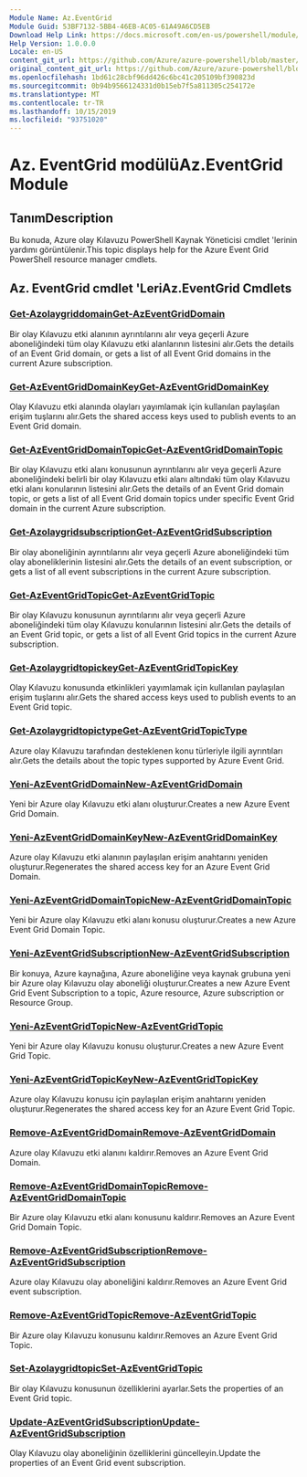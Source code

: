 ```yaml
---
Module Name: Az.EventGrid
Module Guid: 53BF7132-5BB4-46EB-AC05-61A49A6CD5EB
Download Help Link: https://docs.microsoft.com/en-us/powershell/module/az.eventgrid
Help Version: 1.0.0.0
Locale: en-US
content_git_url: https://github.com/Azure/azure-powershell/blob/master/src/EventGrid/EventGrid/help/Az.EventGrid.md
original_content_git_url: https://github.com/Azure/azure-powershell/blob/master/src/EventGrid/EventGrid/help/Az.EventGrid.md
ms.openlocfilehash: 1bd61c28cbf96dd426c6bc41c205109bf390823d
ms.sourcegitcommit: 0b94b9566124331d0b15eb7f5a811305c254172e
ms.translationtype: MT
ms.contentlocale: tr-TR
ms.lasthandoff: 10/15/2019
ms.locfileid: "93751020"
---
```

# <span data-ttu-id="b8706-101">Az. EventGrid modülü</span><span class="sxs-lookup"><span data-stu-id="b8706-101">Az.EventGrid Module</span></span>
## <span data-ttu-id="b8706-102">Tanım</span><span class="sxs-lookup"><span data-stu-id="b8706-102">Description</span></span>
<span data-ttu-id="b8706-103">Bu konuda, Azure olay Kılavuzu PowerShell Kaynak Yöneticisi cmdlet 'lerinin yardımı görüntülenir.</span><span class="sxs-lookup"><span data-stu-id="b8706-103">This topic displays help for the Azure Event Grid PowerShell resource manager cmdlets.</span></span>

## <span data-ttu-id="b8706-104">Az. EventGrid cmdlet 'Leri</span><span class="sxs-lookup"><span data-stu-id="b8706-104">Az.EventGrid Cmdlets</span></span>
### [<span data-ttu-id="b8706-105">Get-Azolaygriddomain</span><span class="sxs-lookup"><span data-stu-id="b8706-105">Get-AzEventGridDomain</span></span>](Get-AzEventGridDomain.md)
<span data-ttu-id="b8706-106">Bir olay Kılavuzu etki alanının ayrıntılarını alır veya geçerli Azure aboneliğindeki tüm olay Kılavuzu etki alanlarının listesini alır.</span><span class="sxs-lookup"><span data-stu-id="b8706-106">Gets the details of an Event Grid domain, or gets a list of all Event Grid domains in the current Azure subscription.</span></span>

### [<span data-ttu-id="b8706-107">Get-AzEventGridDomainKey</span><span class="sxs-lookup"><span data-stu-id="b8706-107">Get-AzEventGridDomainKey</span></span>](Get-AzEventGridDomainKey.md)
<span data-ttu-id="b8706-108">Olay Kılavuzu etki alanında olayları yayımlamak için kullanılan paylaşılan erişim tuşlarını alır.</span><span class="sxs-lookup"><span data-stu-id="b8706-108">Gets the shared access keys used to publish events to an Event Grid domain.</span></span>

### [<span data-ttu-id="b8706-109">Get-AzEventGridDomainTopic</span><span class="sxs-lookup"><span data-stu-id="b8706-109">Get-AzEventGridDomainTopic</span></span>](Get-AzEventGridDomainTopic.md)
<span data-ttu-id="b8706-110">Bir olay Kılavuzu etki alanı konusunun ayrıntılarını alır veya geçerli Azure aboneliğindeki belirli bir olay Kılavuzu etki alanı altındaki tüm olay Kılavuzu etki alanı konularının listesini alır.</span><span class="sxs-lookup"><span data-stu-id="b8706-110">Gets the details of an Event Grid domain topic, or gets a list of all Event Grid domain topics under specific Event Grid domain in the current Azure subscription.</span></span>

### [<span data-ttu-id="b8706-111">Get-Azolaygridsubscription</span><span class="sxs-lookup"><span data-stu-id="b8706-111">Get-AzEventGridSubscription</span></span>](Get-AzEventGridSubscription.md)
<span data-ttu-id="b8706-112">Bir olay aboneliğinin ayrıntılarını alır veya geçerli Azure aboneliğindeki tüm olay aboneliklerinin listesini alır.</span><span class="sxs-lookup"><span data-stu-id="b8706-112">Gets the details of an event subscription, or gets a list of all event subscriptions in the current Azure subscription.</span></span>

### [<span data-ttu-id="b8706-113">Get-AzEventGridTopic</span><span class="sxs-lookup"><span data-stu-id="b8706-113">Get-AzEventGridTopic</span></span>](Get-AzEventGridTopic.md)
<span data-ttu-id="b8706-114">Bir olay Kılavuzu konusunun ayrıntılarını alır veya geçerli Azure aboneliğindeki tüm olay Kılavuzu konularının listesini alır.</span><span class="sxs-lookup"><span data-stu-id="b8706-114">Gets the details of an Event Grid topic, or gets a list of all Event Grid topics in the current Azure subscription.</span></span>

### [<span data-ttu-id="b8706-115">Get-Azolaygridtopickey</span><span class="sxs-lookup"><span data-stu-id="b8706-115">Get-AzEventGridTopicKey</span></span>](Get-AzEventGridTopicKey.md)
<span data-ttu-id="b8706-116">Olay Kılavuzu konusunda etkinlikleri yayımlamak için kullanılan paylaşılan erişim tuşlarını alır.</span><span class="sxs-lookup"><span data-stu-id="b8706-116">Gets the shared access keys used to publish events to an Event Grid topic.</span></span>

### [<span data-ttu-id="b8706-117">Get-Azolaygridtopictype</span><span class="sxs-lookup"><span data-stu-id="b8706-117">Get-AzEventGridTopicType</span></span>](Get-AzEventGridTopicType.md)
<span data-ttu-id="b8706-118">Azure olay Kılavuzu tarafından desteklenen konu türleriyle ilgili ayrıntıları alır.</span><span class="sxs-lookup"><span data-stu-id="b8706-118">Gets the details about the topic types supported by Azure Event Grid.</span></span>

### [<span data-ttu-id="b8706-119">Yeni-AzEventGridDomain</span><span class="sxs-lookup"><span data-stu-id="b8706-119">New-AzEventGridDomain</span></span>](New-AzEventGridDomain.md)
<span data-ttu-id="b8706-120">Yeni bir Azure olay Kılavuzu etki alanı oluşturur.</span><span class="sxs-lookup"><span data-stu-id="b8706-120">Creates a new Azure Event Grid Domain.</span></span>

### [<span data-ttu-id="b8706-121">Yeni-AzEventGridDomainKey</span><span class="sxs-lookup"><span data-stu-id="b8706-121">New-AzEventGridDomainKey</span></span>](New-AzEventGridDomainKey.md)
<span data-ttu-id="b8706-122">Azure olay Kılavuzu etki alanının paylaşılan erişim anahtarını yeniden oluşturur.</span><span class="sxs-lookup"><span data-stu-id="b8706-122">Regenerates the shared access key for an Azure Event Grid Domain.</span></span>

### [<span data-ttu-id="b8706-123">Yeni-AzEventGridDomainTopic</span><span class="sxs-lookup"><span data-stu-id="b8706-123">New-AzEventGridDomainTopic</span></span>](New-AzEventGridDomainTopic.md)
<span data-ttu-id="b8706-124">Yeni bir Azure olay Kılavuzu etki alanı konusu oluşturur.</span><span class="sxs-lookup"><span data-stu-id="b8706-124">Creates a new Azure Event Grid Domain Topic.</span></span>

### [<span data-ttu-id="b8706-125">Yeni-AzEventGridSubscription</span><span class="sxs-lookup"><span data-stu-id="b8706-125">New-AzEventGridSubscription</span></span>](New-AzEventGridSubscription.md)
<span data-ttu-id="b8706-126">Bir konuya, Azure kaynağına, Azure aboneliğine veya kaynak grubuna yeni bir Azure olay Kılavuzu olay aboneliği oluşturur.</span><span class="sxs-lookup"><span data-stu-id="b8706-126">Creates a new Azure Event Grid Event Subscription to a topic, Azure resource, Azure subscription or Resource Group.</span></span>

### [<span data-ttu-id="b8706-127">Yeni-AzEventGridTopic</span><span class="sxs-lookup"><span data-stu-id="b8706-127">New-AzEventGridTopic</span></span>](New-AzEventGridTopic.md)
<span data-ttu-id="b8706-128">Yeni bir Azure olay Kılavuzu konusu oluşturur.</span><span class="sxs-lookup"><span data-stu-id="b8706-128">Creates a new Azure Event Grid Topic.</span></span>

### [<span data-ttu-id="b8706-129">Yeni-AzEventGridTopicKey</span><span class="sxs-lookup"><span data-stu-id="b8706-129">New-AzEventGridTopicKey</span></span>](New-AzEventGridTopicKey.md)
<span data-ttu-id="b8706-130">Azure olay Kılavuzu konusu için paylaşılan erişim anahtarını yeniden oluşturur.</span><span class="sxs-lookup"><span data-stu-id="b8706-130">Regenerates the shared access key for an Azure Event Grid Topic.</span></span>

### [<span data-ttu-id="b8706-131">Remove-AzEventGridDomain</span><span class="sxs-lookup"><span data-stu-id="b8706-131">Remove-AzEventGridDomain</span></span>](Remove-AzEventGridDomain.md)
<span data-ttu-id="b8706-132">Azure olay Kılavuzu etki alanını kaldırır.</span><span class="sxs-lookup"><span data-stu-id="b8706-132">Removes an Azure Event Grid Domain.</span></span>

### [<span data-ttu-id="b8706-133">Remove-AzEventGridDomainTopic</span><span class="sxs-lookup"><span data-stu-id="b8706-133">Remove-AzEventGridDomainTopic</span></span>](Remove-AzEventGridDomainTopic.md)
<span data-ttu-id="b8706-134">Bir Azure olay Kılavuzu etki alanı konusunu kaldırır.</span><span class="sxs-lookup"><span data-stu-id="b8706-134">Removes an Azure Event Grid Domain Topic.</span></span>

### [<span data-ttu-id="b8706-135">Remove-AzEventGridSubscription</span><span class="sxs-lookup"><span data-stu-id="b8706-135">Remove-AzEventGridSubscription</span></span>](Remove-AzEventGridSubscription.md)
<span data-ttu-id="b8706-136">Azure olay Kılavuzu olay aboneliğini kaldırır.</span><span class="sxs-lookup"><span data-stu-id="b8706-136">Removes an Azure Event Grid event subscription.</span></span>

### [<span data-ttu-id="b8706-137">Remove-AzEventGridTopic</span><span class="sxs-lookup"><span data-stu-id="b8706-137">Remove-AzEventGridTopic</span></span>](Remove-AzEventGridTopic.md)
<span data-ttu-id="b8706-138">Bir Azure olay Kılavuzu konusunu kaldırır.</span><span class="sxs-lookup"><span data-stu-id="b8706-138">Removes an Azure Event Grid Topic.</span></span>

### [<span data-ttu-id="b8706-139">Set-Azolaygridtopic</span><span class="sxs-lookup"><span data-stu-id="b8706-139">Set-AzEventGridTopic</span></span>](Set-AzEventGridTopic.md)
<span data-ttu-id="b8706-140">Bir olay Kılavuzu konusunun özelliklerini ayarlar.</span><span class="sxs-lookup"><span data-stu-id="b8706-140">Sets the properties of an Event Grid topic.</span></span>

### [<span data-ttu-id="b8706-141">Update-AzEventGridSubscription</span><span class="sxs-lookup"><span data-stu-id="b8706-141">Update-AzEventGridSubscription</span></span>](Update-AzEventGridSubscription.md)
<span data-ttu-id="b8706-142">Olay Kılavuzu olay aboneliğinin özelliklerini güncelleyin.</span><span class="sxs-lookup"><span data-stu-id="b8706-142">Update the properties of an Event Grid event subscription.</span></span>

